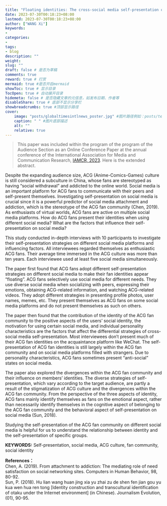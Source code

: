 ```yaml
---
title: "Floating identities: The cross-social media self-presentation of ACG fan community (Extended Abstract)"
date: 2023-07-30T00:18:23+08:00
lastmod: 2023-07-30T00:18:23+08:00
author: ["WANG Xi"]
keywords: 
- 
categories: 
- 
tags: 
- blog
description: ""
weight:
slug: ""
draft: false # 是否为草稿
comments: true
reward: true # 打赏
mermaid: true #是否开启mermaid
showToc: true # 显示目录
TocOpen: true # 自动展开目录
hidemeta: false # 是否隐藏文章的元信息，如发布日期、作者等
disableShare: true # 底部不显示分享栏
showbreadcrumbs: true #顶部显示路径
cover:
    image: "posts/globaltimesintlnews_poster.jpg" #图片路径例如：posts/tech/123/123.png
    caption: " " #图片底部描述
    alt: ""
    relative: true
---
```

> This paper was included within the program of the program of the Audience Section as an Online Conference Paper at the annual conference of the International Association for Media and Communication Research, [IAMCR, 2023](https://iamcr.org/lyon2023). Here is the extended abstract.<br/>

Despite the expanding audience size, ACG (Anime-Comics-Games) culture is still considered a subculture in China, whose fans are stereotyped as having “social withdrawal” and addicted to the online world. Social media is an important platform for ACG fans to communicate with their peers and self-present themselves. Investigating self-presentation on social media is crucial since it is a powerful predictor of social media attachment and addiction, which is the stereotype of the ACG fan community (Chen, 2019). As enthusiasts of virtual worlds, ACG fans are active on multiple social media platforms. How do ACG fans present their identities when using different social media? What are the factors that influence their self-presentation on social media?<br/> 

This study conducted in-depth interviews with 10 participants to investigate their self-presentation strategies on different social media platforms and influencing factors. All interviewees regarded themselves as enthusiastic ACG fans. Their average time immersed in the ACG culture was more than ten years. Each interviewee used at least five social media simultaneously.<br/>

The paper first found that ACG fans adopt different self-presentation strategies on different social media to make their fan identities appear “floating”. ACG fans selectively use social media for different needs. They use diverse social media when socializing with peers, expressing their emotions, obtaining ACG-related information, and watching ACG-related videos. They adopt different strategies in presenting profile photos, user names, memes, etc. They present themselves as ACG fans on some social media platforms and do not present themselves as such on others.<br/>

The paper then found that the contribution of the identity of the ACG fan community to the positive aspects of the users’ social identity, the motivation for using certain social media, and individual personality characteristics are the factors that affect the differential strategies of cross-social media self-presentation. Most interviewees don’t present much of their ACG fan identities on the acquaintance platform like WeChat. The self-presentation of ACG fan identities is still largely within the ACG fan community and on social media platforms filled with strangers. Due to personality characteristics, ACG fans sometimes present “anti-social” states on social media.<br/>

The paper also explored the divergences within the ACG fan community and their influence on members’ identities. The diverse strategies of self-presentation, which vary according to the target audience, are partly a result of the stigmatization of ACG culture and the divergences within the ACG fan community. From the perspective of the three aspects of identity, ACG fans mainly identify themselves as fans on the emotional aspect, rather than necessarily identify themselves in the cognitive aspect of belonging to the ACG fan community and the behavioral aspect of self-presentation on social media (Sun, 2018).<br/>

Studying the self-presentation of the ACG fan community on different social media is helpful for us to understand the relationship between identity and the self-presentation of specific groups.<br/>

**KEYWORDS:** Self-presentation, social media, ACG culture, fan community, social identity<br/>

**References：**<br/>
Chen, A. (2019). From attachment to addiction: The mediating role of need satisfaction on social networking sites. Computers in Human Behavior, 98, 80-92.<br/>
Sun, P. (2018). Hu lian wang huan jing xia yu zhai zu de shen fen jian gou yu kua wen hua ren tong [Identity construction and transcultural identification of otaku under the Internet environment] (in Chinese). Journalism Evolution, (01), 90-95.<br/>
